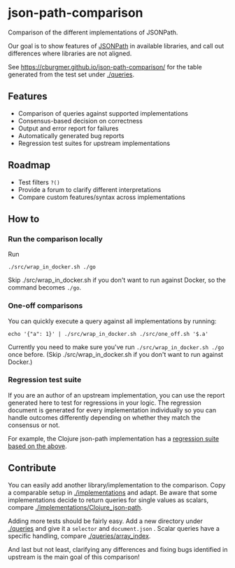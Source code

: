 # json-path-comparison
Comparison of the different implementations of JSONPath.

Our goal is to show features of [JSONPath](https://goessner.net/articles/JsonPath/)
in available libraries, and call out differences where libraries are not aligned.

See https://cburgmer.github.io/json-path-comparison/ for the table generated from the test set under [./queries](./queries).

## Features
- Comparison of queries against supported implementations
- Consensus-based decision on correctness
- Output and error report for failures
- Automatically generated bug reports
- Regression test suites for upstream implementations

## Roadmap

- Test filters `?()`
- Provide a forum to clarify different interpretations
- Compare custom features/syntax across implementations

## How to

### Run the comparison locally

Run

    ./src/wrap_in_docker.sh ./go

Skip ./src/wrap_in_docker.sh if you don't want to run against Docker, so the
command becomes `./go`.

### One-off comparisons

You can quickly execute a query against all implementations by running:

    echo '{"a": 1}' | ./src/wrap_in_docker.sh ./src/one_off.sh '$.a'

Currently you need to make sure you've run `./src/wrap_in_docker.sh ./go` once before.
(Skip ./src/wrap_in_docker.sh if you don't want to run against Docker.)

### Regression test suite

If you are an author of an upstream implementation, you can use the report generated here to test for regressions in your logic. The regression document is generated for every implementation individually so you can handle outcomes differently depending on whether they match the consensus or not.

For example, the Clojure json-path implementation has a [regression suite based on the above](https://github.com/gga/json-path/blob/master/test/json_path/test/regression_test.clj).

## Contribute

You can easily add another library/implementation to the comparison. Copy a comparable setup in [./implementations](./implementations) and adapt. Be aware that some implementations decide to return queries for single values as scalars, compare [./implementations/Clojure_json-path](./implementations/Clojure_json-path).

Adding more tests should be fairly easy. Add a new directory under [./queries](./queries) and give it a `selector` and `document.json`
. Scalar queries have a specific handling, compare [./queries/array_index](./queries/array_index).

And last but not least, clarifying any differences and fixing bugs identified in upstream is the main goal of this comparison!
